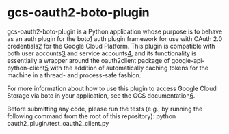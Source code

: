 # gcs-oauth2-boto-plugin

gcs-oauth2-boto-plugin is a Python application whose purpose is to behave as
an auth plugin for the boto[1] auth plugin framework for use with OAuth 2.0
credentials[2] for the Google Cloud Platform. This plugin is compatible with
both user accounts[3] and service accounts[4], and its functionality is
essentially a wrapper around the oauth2client package of
google-api-python-client[5] with the addition of automatically caching tokens
for the machine in a thread- and process-safe fashion.

For more information about how to use this plugin to access Google Cloud Storage
via boto in your application, see the GCS documentation[6].

Before submitting any code, please run the tests (e.g., by running the following
command from the root of this repository):
  python oauth2_plugin/test_oauth2_client.py

[1]: https://github.com/boto/boto
[2]: https://developers.google.com/accounts/docs/OAuth2Login
[3]: https://developers.google.com/accounts/docs/OAuth2#installed
[4]: https://developers.google.com/accounts/docs/OAuth2#serviceaccount
[5]: https://code.google.com/p/google-api-python-client/wiki/OAuth2Client
[6]: https://developers.google.com/storage/docs/gspythonlibrary
